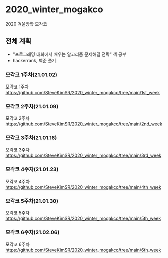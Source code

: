 # 2020_winter_mogakco
2020 겨울방학 모각코

## 전체 계획
- "프로그래밍 대회에서 배우는 알고리즘 문제해결 전략" 책 공부
- hackerrank, 백준 풀기


### 모각코 1주차(21.01.02)
모각코 1주차 https://github.com/SteveKimSR/2020_winter_mogakco/tree/main/1st_week

### 모각코 2주차(21.01.09)
모각코 2주차 https://github.com/SteveKimSR/2020_winter_mogakco/tree/main/2nd_week

### 모각코 3주차(21.01.16)
모각코 3주차 https://github.com/SteveKimSR/2020_winter_mogakco/tree/main/3rd_week

### 모각코 4주차(21.01.23)
모각코 4주차 https://github.com/SteveKimSR/2020_winter_mogakco/tree/main/4th_week

### 모각코 5주차(21.01.30)
모각코 5주차 https://github.com/SteveKimSR/2020_winter_mogakco/tree/main/5th_week

### 모각코 6주차(21.02.06)
모각코 6주차 https://github.com/SteveKimSR/2020_winter_mogakco/tree/main/6th_week
